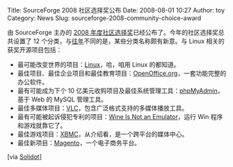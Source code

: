 Title: SourceForge 2008 社区选择奖公布
Date: 2008-08-01 10:27
Author: toy
Category: News
Slug: sourceforge-2008-community-choice-award

由 SourceForge 主办的 [2008
年度社区选择奖](http://sourceforge.net/community/cca08/)已经公布了。今年的社区选择奖总共设置了
12
个分类，与[往年](http://linuxtoy.org/archives/sourceforge-2007-community-choice-award.html)不同的是，某些分类名称颇有新意。与
Linux 相关的获奖开源项目包括：

-   最可能改变世界的项目：[Linux](http://www.linux.org/)，哈，咱用 Linux
    的都知道。
-   最佳项目、最佳企业项目和最佳教育项目：[OpenOffice.org](http://www.openoffice.org/)，一套功能完整的办公软件。
-   最有可能成为下个 10
    亿美元收购项目及最佳系统管理工具：[phpMyAdmin](http://sourceforge.net/projects/phpmyadmin)，基于
    Web 的 MySQL 管理工具。
-   最佳多媒体项目：[VLC](http://www.videolan.org/vlc/)，包含广泛格式支持的多媒体播放工具。
-   最有可能被起诉侵犯专利的项目：[Wine Is Not an
    Emulator](http://sourceforge.net/projects/wine)，运行 Win
    程序和游戏就靠它了。
-   最佳游戏项目：[XBMC](http://sourceforge.net/projects/xbmc)，从介绍看，是一个跨平台的媒体中心。
-   最佳新项目：[Magento](http://www.magentocommerce.com/)，一个电子商务平台。

[via
[Solidot](http://software.solidot.org/software/08/08/01/0032246.shtml)]
